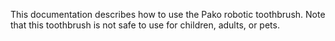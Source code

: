 This documentation describes how to use the Pako robotic
toothbrush.
Note that this toothbrush is not safe to use for children,
adults, or pets.